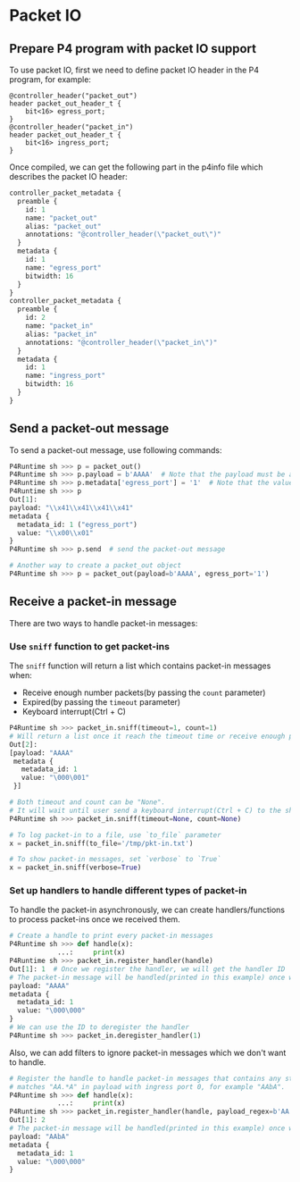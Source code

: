 # Packet IO

## Prepare P4 program with packet IO support

To use packet IO, first we need to define packet IO header in the P4 program, for example:

```p4
@controller_header("packet_out")
header packet_out_header_t {
    bit<16> egress_port;
}
@controller_header("packet_in")
header packet_out_header_t {
    bit<16> ingress_port;
}
```

Once compiled, we can get the following part in the p4info file which describes
the packet IO header:

```protobuf
controller_packet_metadata {
  preamble {
    id: 1
    name: "packet_out"
    alias: "packet_out"
    annotations: "@controller_header(\"packet_out\")"
  }
  metadata {
    id: 1
    name: "egress_port"
    bitwidth: 16
  }
}
controller_packet_metadata {
  preamble {
    id: 2
    name: "packet_in"
    alias: "packet_in"
    annotations: "@controller_header(\"packet_in\")"
  }
  metadata {
    id: 1
    name: "ingress_port"
    bitwidth: 16
  }
}
```

## Send a packet-out message

To send a packet-out message, use following commands:

```python
P4Runtime sh >>> p = packet_out()
P4Runtime sh >>> p.payload = b'AAAA'  # Note that the payload must be a byte string
P4Runtime sh >>> p.metadata['egress_port'] = '1'  # Note that the value must be a string
P4Runtime sh >>> p
Out[1]:
payload: "\\x41\\x41\\x41\\x41"
metadata {
  metadata_id: 1 ("egress_port")
  value: "\\x00\\x01"
}
P4Runtime sh >>> p.send  # send the packet-out message

# Another way to create a packet_out object
P4Runtime sh >>> p = packet_out(payload=b'AAAA', egress_port='1')
```

## Receive a packet-in message

There are two ways to handle packet-in messages:

### Use `sniff` function to get packet-ins

The `sniff` function will return a list which contains packet-in messages when:

- Receive enough number packets(by passing the `count` parameter)
- Expired(by passing the `timeout` parameter)
- Keyboard interrupt(Ctrl + C)

```python
P4Runtime sh >>> packet_in.sniff(timeout=1, count=1)
# Will return a list once it reach the timeout time or receive enough packets
Out[2]:
[payload: "AAAA"
 metadata {
   metadata_id: 1
   value: "\000\001"
 }]

# Both timeout and count can be "None".
# It will wait until user send a keyboard interrupt(Ctrl + C) to the shell.
P4Runtime sh >>> packet_in.sniff(timeout=None, count=None)

# To log packet-in to a file, use `to_file` parameter
x = packet_in.sniff(to_file='/tmp/pkt-in.txt')

# To show packet-in messages, set `verbose` to `True`
x = packet_in.sniff(verbose=True)
```

### Set up handlers to handle different types of packet-in

To handle the packet-in asynchronously, we can create handlers/functions to process
packet-ins once we received them.

```python
# Create a handle to print every packet-in messages
P4Runtime sh >>> def handle(x):
            ...:     print(x)
P4Runtime sh >>> packet_in.register_handler(handle)
Out[1]: 1  # Once we register the handler, we will get the handler ID
# The packet-in message will be handled(printed in this example) once we receive it
payload: "AAAA"
metadata {
  metadata_id: 1
  value: "\000\000"
}
# We can use the ID to deregister the handler
P4Runtime sh >>> packet_in.deregister_handler(1)
```

Also, we can add filters to ignore packet-in messages which we don't want to handle.

```python
# Register the handle to handle packet-in messages that contains any string
# matches "AA.*A" in payload with ingress port 0, for example "AAbA".
P4Runtime sh >>> def handle(x):
            ...:     print(x)
P4Runtime sh >>> packet_in.register_handler(handle, payload_regex=b'AA.*A', ingress_port='0')
Out[1]: 2
# The packet-in message will be handled(printed in this example) once we receive it
payload: "AAbA"
metadata {
  metadata_id: 1
  value: "\000\000"
}
```
